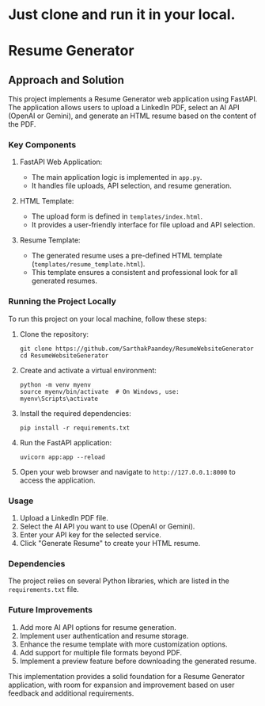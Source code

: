 # Just clone and run it in your local.
# Resume Generator

## Approach and Solution

This project implements a Resume Generator web application using FastAPI. The application allows users to upload a LinkedIn PDF, select an AI API (OpenAI or Gemini), and generate an HTML resume based on the content of the PDF.

### Key Components

1. FastAPI Web Application:
   - The main application logic is implemented in `app.py`.
   - It handles file uploads, API selection, and resume generation.

2. HTML Template:
   - The upload form is defined in `templates/index.html`.
   - It provides a user-friendly interface for file upload and API selection.

3. Resume Template:
   - The generated resume uses a pre-defined HTML template (`templates/resume_template.html`).
   - This template ensures a consistent and professional look for all generated resumes.

### Running the Project Locally

To run this project on your local machine, follow these steps:

1. Clone the repository:
   ```
   git clone https://github.com/SarthakPaandey/ResumeWebsiteGenerator
   cd ResumeWebsiteGenerator
   ```

2. Create and activate a virtual environment:
   ```
   python -m venv myenv
   source myenv/bin/activate  # On Windows, use: myenv\Scripts\activate
   ```

3. Install the required dependencies:
   ```
   pip install -r requirements.txt
   ```

4. Run the FastAPI application:
   ```
   uvicorn app:app --reload
   ```

5. Open your web browser and navigate to `http://127.0.0.1:8000` to access the application.

### Usage

1. Upload a LinkedIn PDF file.
2. Select the AI API you want to use (OpenAI or Gemini).
3. Enter your API key for the selected service.
4. Click "Generate Resume" to create your HTML resume.

### Dependencies

The project relies on several Python libraries, which are listed in the `requirements.txt` file.

### Future Improvements

1. Add more AI API options for resume generation.
2. Implement user authentication and resume storage.
3. Enhance the resume template with more customization options.
4. Add support for multiple file formats beyond PDF.
5. Implement a preview feature before downloading the generated resume.

This implementation provides a solid foundation for a Resume Generator application, with room for expansion and improvement based on user feedback and additional requirements.
